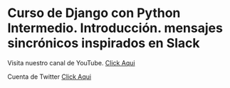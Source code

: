 <h1>Curso de Django con Python Intermedio. Introducción. mensajes sincrónicos inspirados en Slack</h1>

<p>Visita nuestro canal de YouTube. <a href="https://www.youtube.com/channel/UC-0f0AT2xJrUxML6HJTH3Iw?sub_confirmation=1">Click Aqui</a> </p>
<p>Cuenta de Twitter <a href="https://twitter.com/JorgitoCode">Click Aqui</a></p>

